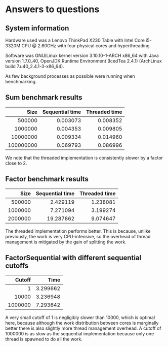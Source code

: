 # Answers to questions

## System information

Hardware used was a Lenovo ThinkPad X230 Table with Intel Core i5-3320M CPU @ 2.60GHz with four physical cores and hyperthreading.

Software was GNU/Linux kernel version 3.10.10-1-ARCH x86\_64 with Java version 1.7.0\_40, OpenJDK Runtime Environment (IcedTea 2.4.1) (ArchLinux build 7.u40\_2.4.1-3-x86\_64).

As few background processes as possible were running when benchmarking.

## Sum benchmark results

| Size      | Sequential time | Threaded time |
|----------:|----------------:|--------------:|
|    500000 |        0.003073 |      0.008352 |
|   1000000 |        0.004353 |      0.009805 |
|  10000000 |        0.009334 |      0.014960 |
| 100000000 |        0.069793 |      0.086996 |

We note that the threaded implementation is consistently slower by a factor close to 2.

## Factor benchmark results

| Size    | Sequential time | Threaded time |
|--------:|----------------:|--------------:|
|  500000 |        2.429119 |      1.238081 |
| 1000000 |        7.271094 |      3.199274 |
| 2000000 |       19.287862 |      9.074647 |

The threaded implementation performs better.  This is because, unlike previously, the work is very CPU-intensive, so the overhead of thread management is mitigated by the gain of splitting the work.

## FactorSequential with different sequential cutoffs

| Cutoff  | Time     |
|--------:|---------:|
|       1 | 3.299662 |
|   10000 | 3.236948 |
| 1000000 | 7.293642 |

A very small cutoff of 1 is negligibly slower than 10000, which is optimal here, because although the work distribution between cores is marginally better there is also slightly more thread management overhead.  A cutoff of 1000000 is as slow as the sequential implementation because only one thread is spawned to do all the work.
